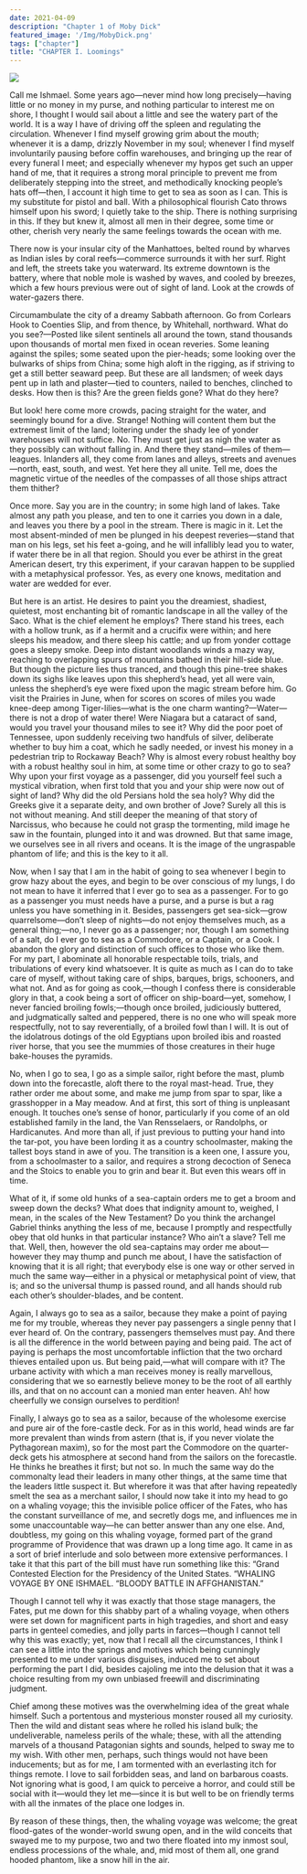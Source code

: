 ```yaml
---
date: 2021-04-09
description: "Chapter 1 of Moby Dick"
featured_image: '/Img/MobyDick.png'
tags: ["chapter"]
title: "CHAPTER I. Loomings"
---
```


![](/Img/MobyDick.png)

Call me Ishmael. Some years ago—never mind how long precisely—having little or no money in my purse, and nothing particular to interest me on shore, I thought I would sail about a little and see the watery part of the world. It is a way I have of driving off the spleen and regulating the circulation. Whenever I find myself growing grim about the mouth; whenever it is a damp, drizzly November in my soul; whenever I find myself involuntarily pausing before coffin warehouses, and bringing up the rear of every funeral I meet; and especially whenever my hypos get such an upper hand of me, that it requires a strong moral principle to prevent me from deliberately stepping into the street, and methodically knocking people’s hats off—then, I account it high time to get to sea as soon as I can. This is my substitute for pistol and ball. With a philosophical flourish Cato throws himself upon his sword; I quietly take to the ship. There is nothing surprising in this. If they but knew it, almost all men in their degree, some time or other, cherish very nearly the same feelings towards the ocean with me.  

There now is your insular city of the Manhattoes, belted round by wharves as Indian isles by coral reefs—commerce surrounds it with her surf. Right and left, the streets take you waterward. Its extreme downtown is the battery, where that noble mole is washed by waves, and cooled by breezes, which a few hours previous were out of sight of land. Look at the crowds of water-gazers there.  

Circumambulate the city of a dreamy Sabbath afternoon. Go from Corlears Hook to Coenties Slip, and from thence, by Whitehall, northward. What do you see?—Posted like silent sentinels all around the town, stand thousands upon thousands of mortal men fixed in ocean reveries. Some leaning against the spiles; some seated upon the pier-heads; some looking over the bulwarks of ships from China; some high aloft in the rigging, as if striving to get a still better seaward peep. But these are all landsmen; of week days pent up in lath and plaster—tied to counters, nailed to benches, clinched to desks. How then is this? Are the green fields gone? What do they here?  

But look! here come more crowds, pacing straight for the water, and seemingly bound for a dive. Strange! Nothing will content them but the extremest limit of the land; loitering under the shady lee of yonder warehouses will not suffice. No. They must get just as nigh the water as they possibly can without falling in. And there they stand—miles of them—leagues. Inlanders all, they come from lanes and alleys, streets and avenues—north, east, south, and west. Yet here they all unite. Tell me, does the magnetic virtue of the needles of the compasses of all those ships attract them thither?  

Once more. Say you are in the country; in some high land of lakes. Take almost any path you please, and ten to one it carries you down in a dale, and leaves you there by a pool in the stream. There is magic in it. Let the most absent-minded of men be plunged in his deepest reveries—stand that man on his legs, set his feet a-going, and he will infallibly lead you to water, if water there be in all that region. Should you ever be athirst in the great American desert, try this experiment, if your caravan happen to be supplied with a metaphysical professor. Yes, as every one knows, meditation and water are wedded for ever.  

But here is an artist. He desires to paint you the dreamiest, shadiest, quietest, most enchanting bit of romantic landscape in all the valley of the Saco. What is the chief element he employs? There stand his trees, each with a hollow trunk, as if a hermit and a crucifix were within; and here sleeps his meadow, and there sleep his cattle; and up from yonder cottage goes a sleepy smoke. Deep into distant woodlands winds a mazy way, reaching to overlapping spurs of mountains bathed in their hill-side blue. But though the picture lies thus tranced, and though this pine-tree shakes down its sighs like leaves upon this shepherd’s head, yet all were vain, unless the shepherd’s eye were fixed upon the magic stream before him. Go visit the Prairies in June, when for scores on scores of miles you wade knee-deep among Tiger-lilies—what is the one charm wanting?—Water—there is not a drop of water there! Were Niagara but a cataract of sand, would you travel your thousand miles to see it? Why did the poor poet of Tennessee, upon suddenly receiving two handfuls of silver, deliberate whether to buy him a coat, which he sadly needed, or invest his money in a pedestrian trip to Rockaway Beach? Why is almost every robust healthy boy with a robust healthy soul in him, at some time or other crazy to go to sea? Why upon your first voyage as a passenger, did you yourself feel such a mystical vibration, when first told that you and your ship were now out of sight of land? Why did the old Persians hold the sea holy? Why did the Greeks give it a separate deity, and own brother of Jove? Surely all this is not without meaning. And still deeper the meaning of that story of Narcissus, who because he could not grasp the tormenting, mild image he saw in the fountain, plunged into it and was drowned. But that same image, we ourselves see in all rivers and oceans. It is the image of the ungraspable phantom of life; and this is the key to it all.    

Now, when I say that I am in the habit of going to sea whenever I begin to grow hazy about the eyes, and begin to be over conscious of my lungs, I do not mean to have it inferred that I ever go to sea as a passenger. For to go as a passenger you must needs have a purse, and a purse is but a rag unless you have something in it. Besides, passengers get sea-sick—grow quarrelsome—don’t sleep of nights—do not enjoy themselves much, as a general thing;—no, I never go as a passenger; nor, though I am something of a salt, do I ever go to sea as a Commodore, or a Captain, or a Cook. I abandon the glory and distinction of such offices to those who like them. For my part, I abominate all honorable respectable toils, trials, and tribulations of every kind whatsoever. It is quite as much as I can do to take care of myself, without taking care of ships, barques, brigs, schooners, and what not. And as for going as cook,—though I confess there is considerable glory in that, a cook being a sort of officer on ship-board—yet, somehow, I never fancied broiling fowls;—though once broiled, judiciously buttered, and judgmatically salted and peppered, there is no one who will speak more respectfully, not to say reverentially, of a broiled fowl than I will. It is out of the idolatrous dotings of the old Egyptians upon broiled ibis and roasted river horse, that you see the mummies of those creatures in their huge bake-houses the pyramids.   

No, when I go to sea, I go as a simple sailor, right before the mast, plumb down into the forecastle, aloft there to the royal mast-head. True, they rather order me about some, and make me jump from spar to spar, like a grasshopper in a May meadow. And at first, this sort of thing is unpleasant enough. It touches one’s sense of honor, particularly if you come of an old established family in the land, the Van Rensselaers, or Randolphs, or Hardicanutes. And more than all, if just previous to putting your hand into the tar-pot, you have been lording it as a country schoolmaster, making the tallest boys stand in awe of you. The transition is a keen one, I assure you, from a schoolmaster to a sailor, and requires a strong decoction of Seneca and the Stoics to enable you to grin and bear it. But even this wears off in time.  

What of it, if some old hunks of a sea-captain orders me to get a broom and sweep down the decks? What does that indignity amount to, weighed, I mean, in the scales of the New Testament? Do you think the archangel Gabriel thinks anything the less of me, because I promptly and respectfully obey that old hunks in that particular instance? Who ain’t a slave? Tell me that. Well, then, however the old sea-captains may order me about—however they may thump and punch me about, I have the satisfaction of knowing that it is all right; that everybody else is one way or other served in much the same way—either in a physical or metaphysical point of view, that is; and so the universal thump is passed round, and all hands should rub each other’s shoulder-blades, and be content.  

Again, I always go to sea as a sailor, because they make a point of paying me for my trouble, whereas they never pay passengers a single penny that I ever heard of. On the contrary, passengers themselves must pay. And there is all the difference in the world between paying and being paid. The act of paying is perhaps the most uncomfortable infliction that the two orchard thieves entailed upon us. But being paid,—what will compare with it? The urbane activity with which a man receives money is really marvellous, considering that we so earnestly believe money to be the root of all earthly ills, and that on no account can a monied man enter heaven. Ah! how cheerfully we consign ourselves to perdition!  

Finally, I always go to sea as a sailor, because of the wholesome exercise and pure air of the fore-castle deck. For as in this world, head winds are far more prevalent than winds from astern (that is, if you never violate the Pythagorean maxim), so for the most part the Commodore on the quarter-deck gets his atmosphere at second hand from the sailors on the forecastle. He thinks he breathes it first; but not so. In much the same way do the commonalty lead their leaders in many other things, at the same time that the leaders little suspect it. But wherefore it was that after having repeatedly smelt the sea as a merchant sailor, I should now take it into my head to go on a whaling voyage; this the invisible police officer of the Fates, who has the constant surveillance of me, and secretly dogs me, and influences me in some unaccountable way—he can better answer than any one else. And, doubtless, my going on this whaling voyage, formed part of the grand programme of Providence that was drawn up a long time ago. It came in as a sort of brief interlude and solo between more extensive performances. I take it that this part of the bill must have run something like this:
“Grand Contested Election for the Presidency of the United States. “WHALING VOYAGE BY ONE ISHMAEL. “BLOODY BATTLE IN AFFGHANISTAN.”  

Though I cannot tell why it was exactly that those stage managers, the Fates, put me down for this shabby part of a whaling voyage, when others were set down for magnificent parts in high tragedies, and short and easy parts in genteel comedies, and jolly parts in farces—though I cannot tell why this was exactly; yet, now that I recall all the circumstances, I think I can see a little into the springs and motives which being cunningly presented to me under various disguises, induced me to set about performing the part I did, besides cajoling me into the delusion that it was a choice resulting from my own unbiased freewill and discriminating judgment.  

Chief among these motives was the overwhelming idea of the great whale himself. Such a portentous and mysterious monster roused all my curiosity. Then the wild and distant seas where he rolled his island bulk; the undeliverable, nameless perils of the whale; these, with all the attending marvels of a thousand Patagonian sights and sounds, helped to sway me to my wish. With other men, perhaps, such things would not have been inducements; but as for me, I am tormented with an everlasting itch for things remote. I love to sail forbidden seas, and land on barbarous coasts. Not ignoring what is good, I am quick to perceive a horror, and could still be social with it—would they let me—since it is but well to be on friendly terms with all the inmates of the place one lodges in.  

By reason of these things, then, the whaling voyage was welcome; the great flood-gates of the wonder-world swung open, and in the wild conceits that swayed me to my purpose, two and two there floated into my inmost soul, endless processions of the whale, and, mid most of them all, one grand hooded phantom, like a snow hill in the air.  